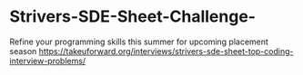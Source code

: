 # Strivers-SDE-Sheet-Challenge-
Refine your programming skills this summer for upcoming placement season
https://takeuforward.org/interviews/strivers-sde-sheet-top-coding-interview-problems/

